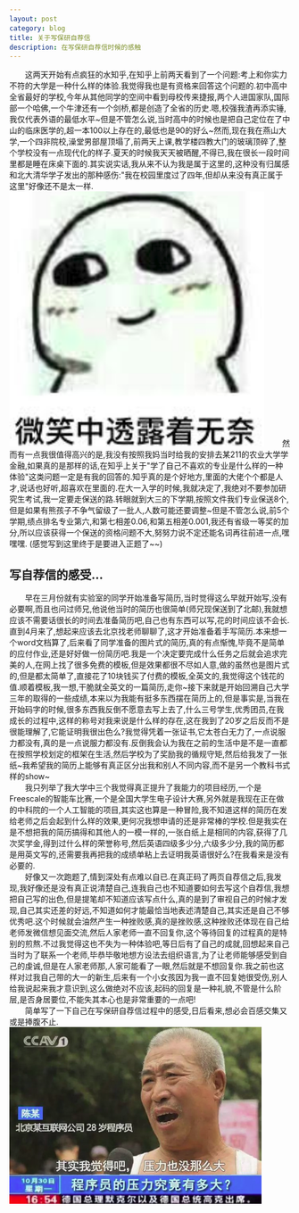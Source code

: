 ```yaml
---
layout: post
category: blog
title: 关于写保研自荐信
description: 在写保研自荐信时候的感触
---
```

　　这两天开始有点疯狂的水知乎,在知乎上前两天看到了一个问题:考上和你实力不符的大学是一种什么样的体验.我觉得我也是有资格来回答这个问题的.初中高中全省最好的学校,今年从其他同学的空间中看到母校传来捷报,两个人进国家队,国际部一个哈佛,一个牛津还有一个剑桥,都是创造了全省的历史.嗯,校强我渣再添实锤,我仅代表外语的最低水平~但是不管怎么说,当时高中的时候也是把自己定位在了中山的临床医学的,超一本100以上存在的,最低也是90的好么~然而,现在我在燕山大学,一个四非院校,澡堂男部屋顶塌了,前两天上课,教学楼四教大门的玻璃顶碎了,整个学校没有一点现代化的样子.夏天的时候我天天被晒醒,不得已,我在很长一段时间里都是睡在床桌下面的.其实说实话,我从来不认为我是属于这里的,这种没有归属感和北大清华学子发出的那种感伤:"我在校园里度过了四年,但却从来没有真正属于这里"好像还不是太一样.<br>
![](/downloads/1.png)
　　然而有一点我很值得高兴的是,我没有按照我妈当时给我的安排去某211的农业大学学金融,如果真的是那样的话,在知乎上关于"学了自己不喜欢的专业是什么样的一种体验"这类问题一定是有我的回答的.知乎真的是个好地方,里面的大佬个个都是人才,说话也好听,超喜欢在里面的.在大一入学的时候,我就决定了,我绝对不要参加研究生考试,我一定要走保送的路.转眼就到大三的下学期,按照文件我们专业保送8个,但是如果有熊孩子不争气留级了一批人,人数可能还要调整~但是不管怎么说,前5个学期,绩点排名专业第六,和第七相差0.06,和第五相差0.001,我还有省级一等奖的加分,所以应该获得一个保送的资格问题不大,努努力说不定还能名词再往前进一点,嘿嘿嘿.
(感觉写到这里终于是要进入正题了~~)<br>
## 写自荐信的感受...
　　早在三月份就有实验室的同学开始准备写简历,当时觉得这么早就开始写,没有必要啊,而且也问过师兄,他说他当时的简历也很简单(师兄现保送到了北邮),我就想应该不需要话很长的时间去准备简历吧,自己也有东西可以写,花的时间应该不会长.直到4月来了,想起来应该去北京找老师聊聊了,这才开始准备着手写简历.本来想一个word文档算了,后来看了同学准备的图片式的简历,真的有点惭愧,毕竟不是简单的应付作业,还是好好做一份简历吧.我是一个决定要完成什么任务之后就会追求完美的人,在网上找了很多免费的模板,但是效果都很不尽如人意,做的虽然也是图片式的,但是都太简单了,直接花了10块钱买了付费的模板,全英文的,我觉得这个钱花的值.顺着模板,我一想,干脆就全英文的一篇简历,走你~接下来就是开始回溯自己大学三年的取得的一些成绩,本来以为我能有挺多东西摆在简历上的,但是事实是,当我在开始码字的时候,很多东西我反倒不愿意去写上去了,什么三号学生,优秀团员,在我成长的过程中,这样的称号对我来说是什么样的存在,这在我到了20岁之后反而不是很能理解了,它能证明我很出色么?我觉得凭着一张证书,它太苍白无力了,一点说服力都没有,真的是一点说服力都没有.反倒我会认为我在之前的生活中是不是一直都在按照学校划定的框架在生活,然后学校为了奖励我的循规守矩,然后给我发了一张纸~我希望我的简历上能够有真正区分出我和别人不同内容,而不是另一个教科书式样的show~<br>
　　我只列举了我大学中三个我觉得真正提升了我能力的项目经历,一个是Freescale的智能车比赛,一个是全国大学生电子设计大赛,另外就是我现在正在做的中科院的一个人工智能的项目,其实这也算是一种冒险,我不知道这样的简历在发给老师之后会起到什么样的效果,更何况我想申请的还是非常棒的学校.但是我实在是不想把我的简历搞得和其他人的一模一样的,一张白纸上是相同的内容,获得了几次奖学金,得到过什么样的荣誉称号,然后英语四级多少分,六级多少分,我的简历都是用英文写的,还需要我再把我的成绩单粘上去证明我英语很好么?在我看来是没有必要的.<br>
　　好像又一次跑题了,情到深处有点难以自已.在真正码了两页自荐信之后,我发现,我好像还是没有真正说清楚自己,连我自己也不知道要如何去写这个自荐信,我想把自己写的出色,但是提笔却不知道应该写点什么,真的是到了审视自己的时候才发现,自己其实还差的好远,不知道如何才能最恰当地表述清楚自己,其实还是自己不够优秀吧.这个时候就会油然产生一种挫败感,真的是挫败感,这种挫败还体现在自己给老师发微信想见面交流,然后人家老师一直不回复你,这个等待回复的过程真的是特别的煎熬.不过我觉得这也不失为一种体验吧,等日后有了自己的成就,回想起来自己当时为了联系一个老师,毕恭毕敬地想方设法去组织语言,为了让老师能够感受到自己的虔诚,但是在人家老师那,人家可能看了一眼,然后就是不想回复你.我之前也这样对过我自己带的大一的新生,后来有一个小女孩因为我一直不回复她很受伤,别人给我说起来我才意识到,这么做绝对不应该,起码的回复是一种礼貌,不管是什么阶层,是否身居要位,不能失其本心也是非常重要的一点吧!<br>
　　简单写了一下自己在写保研自荐信过程中的感受,日后看来,想必会百感交集又或是捧腹不止.
![](/downloads/压力.png)